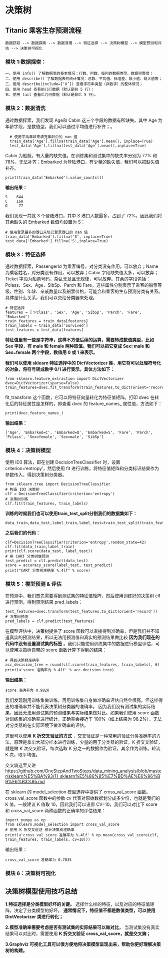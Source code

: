 # 决策树

## Titanic 乘客生存预测流程

    数据获取 --> 数据探索 --> 数据清理 --> 特征选择 --> 决策树模型 --> 模型预测和评估 --> 决策树可视化
  
  ### 模块 1:数据探索：
  
    一、使用 info() 了解数据表的基本情况：行数、列数、每列的数据类型、数据完整度；
    二、使用 describe() 了解数据表的统计情况：总数、平均值、标准差、最小值、最大值等；
    三、使用 describe(include=[‘O’]) 查看字符串类型（非数字）的整体情况；
    四、使用 head 查看前几行数据（默认是前 5 行）；
    五、使用 tail 查看后几行数据（默认是最后 5 行）。

  ### 模块 2：数据清洗
   通过数据探索，我们发现 Age和 Cabin 这三个字段的数据有所缺失。其中 Age 为年龄字段，是数值型，我们可以通过平均值进行补齐；。
    
      # 使用平均年龄来填充年龄中的 nan 值
      train_data['Age'].fillna(train_data['Age'].mean(), inplace=True)
      test_data['Age'].fillna(test_data['Age'].mean(),inplace=True)

   Cabin 为船舱，有大量的缺失值。在训练集和测试集中的缺失率分别为 77% 和 78%，无法补齐；Embarked 为登陆港口，有少量的缺失值，我们可以把缺失值补齐。
    
    print(train_data['Embarked'].value_counts())
 __输出结果：__
   
    S    644
    C    168
    Q     77

我们发现一共就 3 个登陆港口，其中 S 港口人数最多，占到了 72%，因此我们将其余缺失的 Embarked 数值均设置为 S：
 
    # 使用登录最多的港口来填充登录港口的 nan 值
    train_data['Embarked'].fillna('S', inplace=True)
    test_data['Embarked'].fillna('S',inplace=True)

### 模块 3：特征选择
  通过数据探索，PassengerId 为乘客编号，对分类没有作用，可以放弃；Name 为乘客姓名，对分类没有作用，可以放弃；Cabin 字段缺失值太多，可以放弃；Ticket 字段为船票号码，杂乱无章且无规律，可以放弃。其余的字段包括：Pclass、Sex、Age、SibSp、Parch 和 Fare，这些属性分别表示了乘客的船票等级、性别、年龄、亲戚数量以及船票价格，可能会和乘客的生存预测分类有关系。具体是什么关系，我们可以交给分类器来处理。

    # 特征选择
    features = ['Pclass', 'Sex', 'Age', 'SibSp', 'Parch', 'Fare', 'Embarked']
    train_features = train_data[features]
    train_labels = train_data['Survived']
    test_features = test_data[features]
    
__特征值里有一些是字符串，这样不方便后续的运算，需要转成数值类型，比如 Sex 字段，有 male 和 female 两种取值。我们可以把它变成 Sex=male 和 Sex=female 两个字段，数值用 0 或 1 来表示。__

__我们可以使用 sklearn 特征选择中的 DictVectorizer 类，用它将可以处理符号化的对象，将符号转成数字 0/1 进行表示。具体方法如下：__
   
    from sklearn.feature_extraction import DictVectorizer
    dvec=DictVectorizer(sparse=False)
    train_features=dvec.fit_transform(train_features.to_dict(orient='record'))

fit_transform 这个函数，它可以将特征向量转化为特征值矩阵。打印 dvec 在转化后的特征属性是怎样的，即查看 dvec 的 feature_names_ 属性值，方法如下：
  
    print(dvec.feature_names_)
__输出结果：__

    ['Age', 'Embarked=C', 'Embarked=Q', 'Embarked=S', 'Fare', 'Parch', 'Pclass', 'Sex=female', 'Sex=male', 'SibSp']


### 模块 4：决策树模型
  使用 ID3 算法，即在创建 DecisionTreeClassifier 时，设置 criterion=‘entropy’，然后使用 fit 进行训练，将特征值矩阵和分类标识结果作为参数传入，得到决策树分类器。
    
    from sklearn.tree import DecisionTreeClassifier
    # 构造 ID3 决策树
    clf = DecisionTreeClassifier(criterion='entropy')
    # 决策树训练
    clf.fit(train_features, train_labels)

__训练的时候我们也可以使用train_test_split分割我们的数据集如下：__
          
    data_train,data_test,label_train,label_test=train_test_split(train_features,train_label,test_size=0.1,random_state=42)

__之后我们的代码：__
   
    clf=DecisionTreeClassifier(criterion='entropy',random_state=42)
    clf.fit(data_train,label_train)
    print(clf.score(data_test, label_test))
    # 用 CART 分类树做预测
    test_predict = clf.predict(data_test)
    score = accuracy_score(label_test, test_predict)
    print("CART 分类树准确率 %.4lf" % score)

### 模块 5：模型预测 & 评估
  在预测中，我们首先需要得到测试集的特征值矩阵，然后使用训练好的决策树 clf 进行预测，得到预测结果 pred_labels：
  
    test_features=dvec.transform(test_features.to_dict(orient='record'))
    # 决策树预测   
    pred_labels = clf.predict(test_features)
    
在模型评估中，决策树提供了 score 函数可以直接得到准确率，但是我们并不知道真实的预测结果，所以无法用预测值和真实的预测结果做比较 __因为我们现在的代码中没有设置测试集的标签__ 。我们只能使用训练集中的数据进行模型评估，可以使用决策树自带的 score 函数计算下得到的结果：
    
    # 得到决策树准确率
    acc_decision_tree = round(clf.score(train_features, train_labels), 6)
    print(u'score 准确率为 %.4lf' % acc_decision_tree)

__输出结果：__
  
    score 准确率为 0.9820
    
我们发现刚用训练集做训练，再用训练集自身做准确率评估自然会很高。但这样得出的准确率并不能代表决策树分类器的准确率。
因为我们没有测试集的实际结果，因此无法用测试集的预测结果与实际结果做对比。如果我们使用 score 函数对训练集的准确率进行统计，正确率会接近于 100%（如上结果为 98.2%），无法对分类器的在实际环境下做准确率的评估。

这里可以使用 __K 折交叉验证的方式__ ，交叉验证是一种常用的验证分类准确率的方法，原理是拿出大部分样本进行训练，少量的用于分类器的验证。K 折交叉验证，就是做 K 次交叉验证，每次选取 K 分之一的数据作为验证，其余作为训练。轮流 K 次，取平均值。

交叉熵这里又讲
https://github.com/OneStepAndTwoSteps/data_mining_analysis/blob/master/sklearn%E5%BA%93/11_sklearn%E5%86%85%E7%BD%AE%E6%96%B9%E6%B3%95.md
 
在 sklearn 的 model_selection 模型选择中提供了 cross_val_score 函数。cross_val_score 函数中的参数 cv 代表对原始数据划分成多少份，也就是我们的 K 值，一般建议 K 值取 10，因此我们可以设置 CV=10，我们可以对比下 score 和 cross_val_score 两种函数的正确率的评估结果：

    import numpy as np
    from sklearn.model_selection import cross_val_score
    # 使用 K 折交叉验证 统计决策树准确率
    print(u'cross_val_score 准确率为 %.4lf' % np.mean(cross_val_score(clf, train_features, train_labels, cv=10)))

输出结果：

    cross_val_score 准确率为 0.7835

### 模块 6：决策树可视化
  
  

## 决策树模型使用技巧总结

  __1.特征选择是分类模型好坏的关键。__ 选择什么样的特征，以及对应的特征值矩阵，决定了分类模型的好坏。 __通常情况下，特征值不都是数值类型，可以使用 DictVectorizer 类进行转化；__
  
  __2.模型准确率需要考虑是否有测试集的实际结果可以做对比，__ 当测试集没有真实结果可以对比时，需要使用 __K 折交叉验证 cross_val_score，就是交叉熵；__
  
  __3.Graphviz 可视化工具可以很方便地将决策模型呈现出来，帮助你更好理解决策树的构建。__






